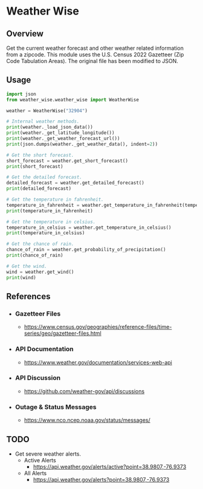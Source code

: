 # Weather Wise

## Overview

Get the current weather forecast and other weather related information from a zipcode.  This module uses the U.S. Census 2022 Gazetteer (Zip Code Tabulation Areas).  The original file has been modified to JSON.

## Usage

```python
import json
from weather_wise.weather_wise import WeatherWise

weather = WeatherWise("32904")

# Internal weather methods.
print(weather._load_json_data())
print(weather._get_latitude_longitude())
print(weather._get_weather_forecast_url())
print(json.dumps(weather._get_weather_data(), indent=2))

# Get the short forecast.
short_forecast = weather.get_short_forecast()
print(short_forecast)

# Get the detailed forecast.
detailed_forecast = weather.get_detailed_forecast()
print(detailed_forecast)

# Get the temperature in fahrenheit.
temperature_in_fahrenheit = weather.get_temperature_in_fahrenheit(temperature_unit=True)
print(temperature_in_fahrenheit)

# Get the temperature in celsius.
temperature_in_celsius = weather.get_temperature_in_celsius()
print(temperature_in_celsius)

# Get the chance of rain.
chance_of_rain = weather.get_probability_of_precipitation()
print(chance_of_rain)

# Get the wind.
wind = weather.get_wind()
print(wind)
```

## References

- ### Gazetteer Files

  - <https://www.census.gov/geographies/reference-files/time-series/geo/gazetteer-files.html>

- ### API Documentation

  - <https://www.weather.gov/documentation/services-web-api>

- ### API Discussion

  - <https://github.com/weather-gov/api/discussions>

- ### Outage & Status Messages

  - <https://www.nco.ncep.noaa.gov/status/messages/>

## TODO

- Get severe weather alerts.
  - Active Alerts
    - <https://api.weather.gov/alerts/active?point=38.9807,-76.9373>
  - All Alerts
    - <https://api.weather.gov/alerts?point=38.9807,-76.9373>
